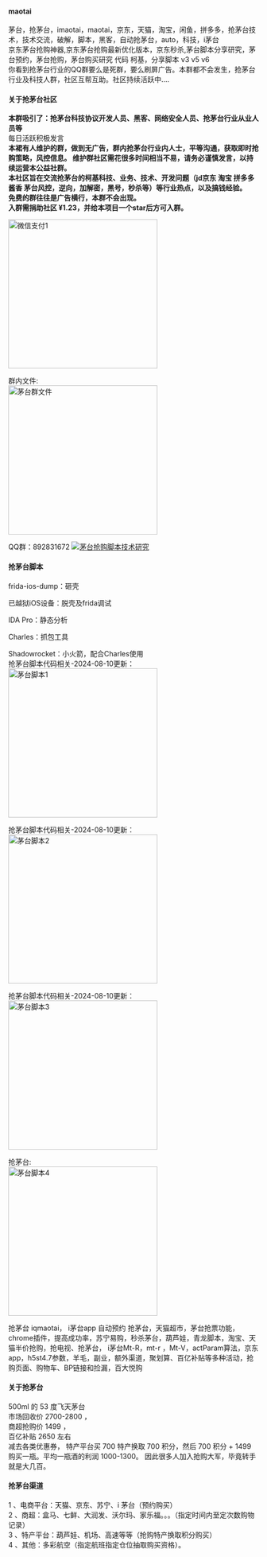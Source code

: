 #### maotai
茅台，抢茅台，imaotai，maotai，京东，天猫，淘宝，闲鱼，拼多多，抢茅台技术，技术交流，破解，脚本，黑客，自动抢茅台，auto，科技，i茅台       
京东茅台抢购神器,京东茅台抢购最新优化版本，京东秒杀,茅台脚本分享研究，茅台预约，茅台抢购，茅台购买研究 代码 柯基，分享脚本 v3 v5 v6       
你看到抢茅台行业的QQ群要么是死群，要么刷屏广告。本群都不会发生，抢茅台行业及科技人群，社区互帮互助。社区持续活跃中....  
#### 关于抢茅台社区  
<strong>本群吸引了：抢茅台科技协议开发人员、黑客、网络安全人员、抢茅台行业从业人员等</strong>   
每日活跃积极发言  
<strong>本裙有人维护的群，做到无广告，群内抢茅台行业内人士，平等沟通，获取即时抢购策略，风控信息。
维护群社区需花很多时间相当不易，请务必谨慎发言，以持续运营本公益社群。  
本社区旨在交流抢茅台的柯基科技、业务、技术、开发问题（jd京东 淘宝 拼多多 酱香 茅台风控，逆向，加解密，黑号，秒杀等）等行业热点，以及搞钱经验。   
免费的群往往是广告横行，本群不会出现。     
入群需捐助社区 ¥1.23，并给本项目一个star后方可入群。    </strong>    

<img src="http://www.daydayup365.top/github/pay-wx1-min2.jpg" alt="微信支付1" width="300" >    
  
群内文件:  
<img src="http://www.daydayup365.top/github2/group_files.png" alt="茅台群文件" width="300" >  


QQ群：892831672 <a target="_blank" href="https://qm.qq.com/cgi-bin/qm/qr?k=xUNG6YQRUZyaHyXV4DKCQxGemeAR25OX&jump_from=webapi&authKey=wLTihRjPFHPth9fRtIZJTmkR7IDYI32Dk7t0y6Oy7GjDfIQo6cFeRIHOkD6cg1dC"><img border="0" src="https://pub.idqqimg.com/wpa/images/group.png" alt="茅台抢购脚本技术研究" title="茅台抢购脚本技术研究"></a>   

#### 抢茅台脚本 
frida-ios-dump：砸壳

已越狱iOS设备：脱壳及frida调试

IDA Pro：静态分析

Charles：抓包工具

Shadowrocket：小火箭，配合Charles使用   
抢茅台脚本代码相关-2024-08-10更新：    
<img src="http://www.daydayup365.top/github2/maotai1.png" alt="茅台脚本1" width="300" >  

抢茅台脚本代码相关-2024-08-10更新：    
<img src="http://www.daydayup365.top/github2/maotai2.png" alt="茅台脚本2" width="300" >  

抢茅台脚本代码相关-2024-08-10更新：    
<img src="http://www.daydayup365.top/github2/maotai3.png" alt="茅台脚本3" width="300" >  
  
抢茅台:  
<img src="http://www.daydayup365.top/github2/maotai4.png" alt="茅台脚本4" width="300" >  

抢茅台 iqmaotai， i茅台app 自动预约 抢茅台，天猫超市，茅台抢票功能，chrome插件，提高成功率，苏宁易购，秒杀茅台，葫芦娃，青龙脚本，淘宝、天猫半价抢购，抢电视、抢茅台， i茅台Mt-R，mt-r ，Mt-V，actParam算法，京东app，h5st4.7参数，羊毛，副业，额外渠道，聚划算、百亿补贴等多种活动，抢购页面、购物车、BP链接和捡漏，百大悦购  
#### 关于抢茅台  
500ml 的 53 度飞天茅台  
市场回收价 2700-2800 ，  
商超抢购价 1499 ，  
百亿补贴 2650 左右  
减去各类优惠券， 特产平台买 700 特产换取 700 积分，然后 700 积分 + 1499 购买一瓶。平均一瓶酒的利润 1000-1300。 因此很多人加入抢购大军，毕竟转手就是大几百。  
#### 抢茅台渠道   
1 、电商平台：天猫、京东、苏宁、i 茅台（预约购买）  
2 、商超：盒马、七鲜、大润发、沃尔玛、家乐福。。。（指定时间内至定次数购物记录）   
3 、特产平台：葫芦娃、机场、高速等等（抢购特产换取积分购买）   
4 、其他：多彩航空（指定航班指定仓位抽取购买资格）。


